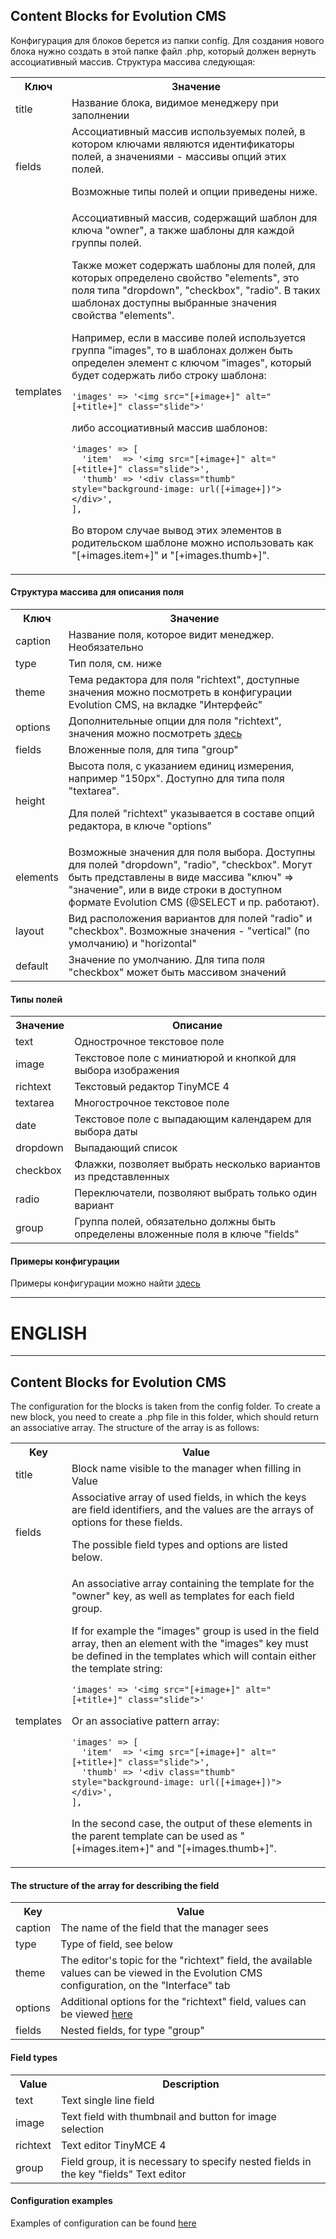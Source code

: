 ## Content Blocks for Evolution CMS

Конфигурация для блоков берется из папки config. Для создания нового блока нужно создать в этой папке файл .php, который должен вернуть ассоциативный массив. Структура массива следующая:

<table>
<tr><th>Ключ</th><th>Значение</th></tr>
<tr><td>title</td><td>Название блока, видимое менеджеру при заполнении</td></tr>
<tr>
<td>fields</td>
<td>
Ассоциативный массив используемых полей, в котором ключами являются идентификаторы полей, а значениями - массивы опций этих полей.

Возможные типы полей и опции приведены ниже.
</td>
</tr>
<tr>
<td>templates</td>
<td>
Ассоциативный массив, содержащий шаблон для ключа "owner", а также шаблоны для каждой группы полей.

Также может содержать шаблоны для полей, для которых определено свойство "elements", это поля типа "dropdown", "checkbox", "radio". В таких шаблонах доступны выбранные значения свойства "elements".

Например, если в массиве полей используется группа "images", то в шаблонах должен быть определен элемент с ключом "images", который будет содержать либо строку шаблона:

```
'images' => '<img src="[+image+]" alt="[+title+]" class="slide">'
```

либо ассоциативный массив шаблонов:

```
'images' => [
  'item'  => '<img src="[+image+]" alt="[+title+]" class="slide">',
  'thumb' => '<div class="thumb" style="background-image: url([+image+])"></div>',
],
```

Во втором случае вывод этих элементов в родительском шаблоне можно использовать как "[+images.item+]" и "[+images.thumb+]".
</td>
</tr>
</table>

#### Структура массива для описания поля

<table>
<tr><th>Ключ</th><th>Значение</th></tr>
<tr><td>caption</td><td>Название поля, которое видит менеджер. Необязательно</td></tr>
<tr><td>type</td><td>Тип поля, см. ниже</td></tr>
<tr><td>theme</td><td>Тема редактора для поля "richtext", доступные значения можно посмотреть в конфигурации Evolution CMS, на вкладке "Интерфейс"</td></tr>
<tr><td>options</td><td>Дополнительные опции для поля "richtext", значения можно посмотреть <a href="https://www.tinymce.com/docs/configure/" target="_blank">здесь</a></td></tr>
<tr><td>fields</td><td>Вложенные поля, для типа "group"</td></tr>
<tr><td>height</td><td>Высота поля, с указанием единиц измерения, например "150px". Доступно для типа поля "textarea".

Для полей "richtext" указывается в составе опций редактора, в ключе "options"</td></tr>
<tr><td>elements</td><td>Возможные значения для поля выбора. Доступны для полей "dropdown", "radio", "checkbox". Могут быть представлены в виде массива "ключ" => "значение", или в виде строки в доступном формате Evolution CMS (@SELECT и пр. работают).</td></tr>
<tr><td>layout</td><td>Вид расположения вариантов для полей "radio" и "checkbox". Возможные значения - "vertical" (по умолчанию) и "horizontal"</td></tr>
<tr><td>default</td><td>Значение по умолчанию. Для типа поля "checkbox" может быть массивом значений</td></tr>
</table>

#### Типы полей

<table>
<tr><th>Значение</th><th>Описание</th></tr>
<tr><td>text</td><td>Однострочное текстовое поле</td></tr>
<tr><td>image</td><td>Текстовое поле с миниатюрой и кнопкой для выбора изображения</td></tr>
<tr><td>richtext</td><td>Текстовый редактор TinyMCE 4</td></tr>
<tr><td>textarea</td><td>Многострочное текстовое поле</td></tr>
<tr><td>date</td><td>Текстовое поле с выпадающим календарем для выбора даты</td></tr>
<tr><td>dropdown</td><td>Выпадающий список</td></tr>
<tr><td>checkbox</td><td>Флажки, позволяет выбрать несколько вариантов из представленных</td></tr>
<tr><td>radio</td><td>Переключатели, позволяют выбрать только один вариант</td></tr>
<tr><td>group</td><td>Группа полей, обязательно должны быть определены вложенные поля в ключе "fields"</td></tr>
</table>

#### Примеры конфигурации

Примеры конфигурации можно найти <a href="https://github.com/sunhaim/contentblocks/tree/master/assets/plugins/contentblocks/config" target="_blank">здесь</a>


***
# ENGLISH
***


## Content Blocks for Evolution CMS

The configuration for the blocks is taken from the config folder. To create a new block, you need to create a .php file in this folder, which should return an associative array. The structure of the array is as follows:

<table>
<tr><th>Key</th><th>Value</th></tr>
<tr><td>title</td><td>Block name visible to the manager when filling in Value</td></tr>
<tr>
<td>fields</td>
<td>
Associative array of used fields, in which the keys are field identifiers, and the values are the arrays of options for these fields.

The possible field types and options are listed below.
</td>
</tr>
<tr>
<td>templates</td>
<td>
An associative array containing the template for the "owner" key, as well as templates for each field group.

If for example the "images" group is used in the field array, then an element with the "images" key must be defined in the templates which will contain either the template string:

```
'images' => '<img src="[+image+]" alt="[+title+]" class="slide">'
```

Or an associative pattern array:

```
'images' => [
  'item'  => '<img src="[+image+]" alt="[+title+]" class="slide">',
  'thumb' => '<div class="thumb" style="background-image: url([+image+])"></div>',
],
```

In the second case, the output of these elements in the parent template can be used as "[+images.item+]" and "[+images.thumb+]".
</td>
</tr>
</table>

#### The structure of the array for describing the field

<table>
<tr><th>Key</th><th>Value</th></tr>
<tr><td>caption</td><td>The name of the field that the manager sees</td></tr>
<tr><td>type</td><td>Type of field, see below</td></tr>
<tr><td>theme</td><td>The editor's topic for the "richtext" field, the available values can be viewed in the Evolution CMS configuration, on the "Interface" tab</td></tr>
<tr><td>options</td><td>Additional options for the "richtext" field, values can be viewed <a href="https://www.tinymce.com/docs/configure/" target="_blank">here</a></td></tr>
<tr><td>fields</td><td>Nested fields, for type "group"</td></tr>
</table>

#### Field types

<table>
<tr><th>Value</th><th>Description</th></tr>
<tr><td>text</td><td>Text single line field</td></tr>
<tr><td>image</td><td>Text field with thumbnail and button for image selection</td></tr>
<tr><td>richtext</td><td>Text editor TinyMCE 4</td></tr>
<tr><td>group</td><td>Field group, it is necessary to specify nested fields in the key "fields" Text editor</td></tr>
</table>

#### Configuration examples

Examples of configuration can be found <a href="https://github.com/sunhaim/contentblocks/tree/master/assets/plugins/contentblocks/config" target="_blank">here</a>
